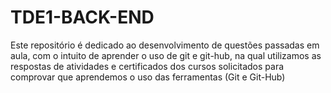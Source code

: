 # TDE1-BACK-END
Este repositório é dedicado ao desenvolvimento de questões passadas em aula, com o intuito de aprender o uso de git e git-hub, na qual utilizamos as respostas de atividades e certificados dos cursos solicitados para comprovar que aprendemos o uso das ferramentas (Git e Git-Hub)
